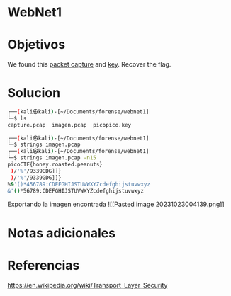 # WebNet1
# Objetivos
We found this [packet capture](https://jupiter.challenges.picoctf.org/static/fbf98e695555a2a48fe42c9a245de376/capture.pcap) and [key](https://jupiter.challenges.picoctf.org/static/fbf98e695555a2a48fe42c9a245de376/picopico.key). Recover the flag.

# Solucion
```bash
┌──(kali㉿kali)-[~/Documents/forense/webnet1]
└─$ ls                      
capture.pcap  imagen.pcap  picopico.key
                                                                                                      
┌──(kali㉿kali)-[~/Documents/forense/webnet1]
└─$ strings imagen.pcap  
┌──(kali㉿kali)-[~/Documents/forense/webnet1]
└─$ strings imagen.pcap -n15
picoCTF{honey.roasted.peanuts}
 )/'%'/9339GDG]]}
 )/'%'/9339GDG]]}
%&'()*456789:CDEFGHIJSTUVWXYZcdefghijstuvwxyz
&'()*56789:CDEFGHIJSTUVWXYZcdefghijstuvwxyz


```
Exportando la imagen encontrada
![[Pasted image 20231023004139.png]]
# Notas adicionales


# Referencias

https://en.wikipedia.org/wiki/Transport_Layer_Security
